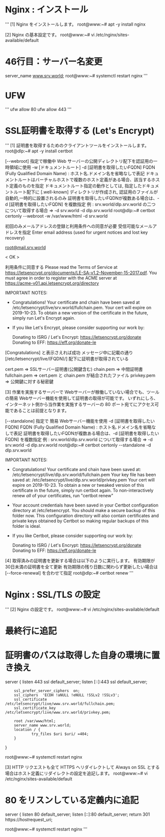 # Nginx : インストール
'''
[1]	Nginx をインストールします。
root@www:~# apt -y install nginx

[2]	Nginx の基本設定です。
root@www:~# vi /etc/nginx/sites-available/default
# 46行目：サーバー名変更
server_name www.srv.world;
root@www:~# systemctl restart nginx
'''

# UFW
'''
ufw allow 80
ufw allow 443
'''

# SSL証明書を取得する (Let's Encrypt)
'''
[1]	証明書を取得するためのクライアントツールをインストールします。
root@dlp:~# apt -y install certbot

 [--webroot] 指定で稼働中 Web サーバーの公開ディレクトリ配下を認証用の一時領域に使用
 -w [ドキュメントルート] -d [証明書を取得したいFQDN]
 FQDN (Fully Qualified Domain Name) : ホスト名.ドメイン名を省略なしで表記
 ドキュメントルートはバーチャルホストで複数のホスト定義がある場合、該当するホスト定義のものを指定
 ドキュメントルート指定の動作としては, 指定したドキュメントルート配下に
 [.well-known] ディレクトリが作成され, 認証用のファイルが自動的,一時的に設置されるのみ
 証明書を取得したいFQDNが複数ある場合は、-d [証明書を取得したいFQDN] を複数指定
 例 : srv.world/dlp.srv.world の二つについて取得する場合
 ⇒ -d srv.world -d dlp.srv.world
root@dlp:~# certbot certonly --webroot -w /var/www/html -d srv.world

 初回のみメールアドレスの登録と利用条件への同意が必要
 受信可能なメールアドレスを指定
Enter email address (used for urgent notices and lost key recovery)

root@mail.srv.world 

<  OK  >           <Cancel>

 利用条件に同意する
Please read the Terms of Service at
     https://letsencrypt.org/documents/LE-SA-v1.2-November-15-2017.pdf.
     You must agree in order to register with the ACME server at       
     https://acme-v01.api.letsencrypt.org/directory                    

<Agree >           <Cancel>

IMPORTANT NOTES:
 - Congratulations! Your certificate and chain have been saved at
   /etc/letsencrypt/live/srv.world/fullchain.pem. Your cert will
   expire on 2019-10-23. To obtain a new version of the certificate in
   the future, simply run Let's Encrypt again.
 - If you like Let's Encrypt, please consider supporting our work by:

   Donating to ISRG / Let's Encrypt:   https://letsencrypt.org/donate
   Donating to EFF:                    https://eff.org/donate-le

 [Congratulations] と表示さえれば成功
 メッセージ中に記載の通り [/etc/letsencrypt/live/(FQDN)/] 配下に証明書が取得されている

 cert.pem       ⇒ SSLサーバー証明書(公開鍵含む)
 chain.pem      ⇒ 中間証明書
 fullchain.pem  ⇒ cert.pem と chain.pem が結合されたファイル
 privkey.pem    ⇒ 公開鍵に対する秘密鍵


[3]	作業を実施するサーバーで Webサーバーが稼働していない場合でも、ツールの簡易 Webサーバー機能を使用して証明書の取得が可能です。 いずれにしろ、インターネット側から当作業を実施するサーバーの 80 ポート宛てにアクセス可能であることは前提となります。

 [--standalone] 指定で 簡易 Webサーバー機能を使用
 -d [証明書を取得したいFQDN]
 FQDN (Fully Qualified Domain Name) : ホスト名.ドメイン名を省略なしで表記
 証明書を取得したいFQDNが複数ある場合は、-d [証明書を取得したいFQDN] を複数指定
 例 : srv.world/dlp.srv.world について取得する場合 ⇒ -d srv.world -d dlp.srv.world
root@dlp:~# certbot certonly --standalone -d dlp.srv.world

IMPORTANT NOTES:
 - Congratulations! Your certificate and chain have been saved at:
   /etc/letsencrypt/live/dlp.srv.world/fullchain.pem
   Your key file has been saved at:
   /etc/letsencrypt/live/dlp.srv.world/privkey.pem
   Your cert will expire on 2019-10-23. To obtain a new or tweaked
   version of this certificate in the future, simply run certbot
   again. To non-interactively renew *all* of your certificates, run
   "certbot renew"
 - Your account credentials have been saved in your Certbot
   configuration directory at /etc/letsencrypt. You should make a
   secure backup of this folder now. This configuration directory will
   also contain certificates and private keys obtained by Certbot so
   making regular backups of this folder is ideal.
 - If you like Certbot, please consider supporting our work by:

   Donating to ISRG / Let's Encrypt:   https://letsencrypt.org/donate
   Donating to EFF:                    https://eff.org/donate-le


[4]	取得済みの証明書を更新する場合は以下のように実行します。
 有効期限が 30日未満の証明書を全て更新
 有効期限の残り日数に関わらず更新したい場合は [--force-renewal] を合わせて指定
root@dlp:~# certbot renew
'''


# Nginx : SSL/TLS の設定

'''
[2]	Nginx の設定です。
root@www:~# vi /etc/nginx/sites-available/default
# 最終行に追記
# 証明書のパスは取得した自身の環境に置き換え
server {
        listen 443 ssl default_server;
        listen [::]:443 ssl default_server;

        ssl_prefer_server_ciphers  on;
        ssl_ciphers  'ECDH !aNULL !eNULL !SSLv2 !SSLv3';
        ssl_certificate  /etc/letsencrypt/live/www.srv.world/fullchain.pem;
        ssl_certificate_key  /etc/letsencrypt/live/www.srv.world/privkey.pem;

        root /var/www/html;
        server_name www.srv.world;
        location / {
                try_files $uri $uri/ =404;
        }
}

root@www:~# systemctl restart nginx



[3]	HTTP リクエストも全て HTTPS へリダイレクトして Always on SSL とする場合はホスト定義にリダイレクトの設定を追記します。
root@www:~# vi /etc/nginx/sites-available/default
# 80 をリスンしている定義内に追記
server {
        listen 80 default_server;
        listen [::]:80 default_server;
        return 301 https://$host$request_uri;

root@www:~# systemctl restart nginx
'''
